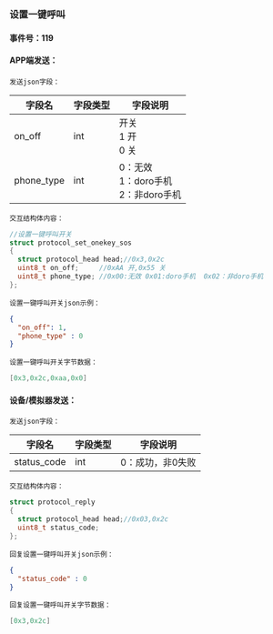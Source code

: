 ### 设置一键呼叫

#### 事件号：119

#### APP端发送：

`发送json字段：`

| 字段名     | 字段类型 | 字段说明                                       |
| ---------- | -------- | ---------------------------------------------- |
| on_off     | int      | 开关<br />1 开 <br />0 关                      |
| phone_type | int      | 0：无效 <br />1：doro手机  <br />2：非doro手机 |

`交互结构体内容：`

```c
//设置一键呼叫开关
struct protocol_set_onekey_sos
{
  struct protocol_head head;//0x3,0x2c
  uint8_t on_off;     //0xAA 开,0x55 关
  uint8_t phone_type; //0x00:无效 0x01:doro手机  0x02：非doro手机
};
```

`设置一键呼叫开关json示例：`

```json
{
  "on_off": 1,
  "phone_type" : 0
}
```

`设置一键呼叫开关字节数据：`

```c
[0x3,0x2c,0xaa,0x0]
```



#### **设备/模拟器发送**：

`发送json字段：`

| 字段名      | 字段类型 | 字段说明         |
| ----------- | -------- | ---------------- |
| status_code | int      | 0：成功，非0失败 |

`交互结构体内容：`

```c
struct protocol_reply
{
  struct protocol_head head;//0x03,0x2c
  uint8_t status_code;
};
```

`回复设置一键呼叫开关json示例：`

```json
{
  "status_code" : 0
}
```

`回复设置一键呼叫开关字节数据：`

```c
[0x3,0x2c]
```

